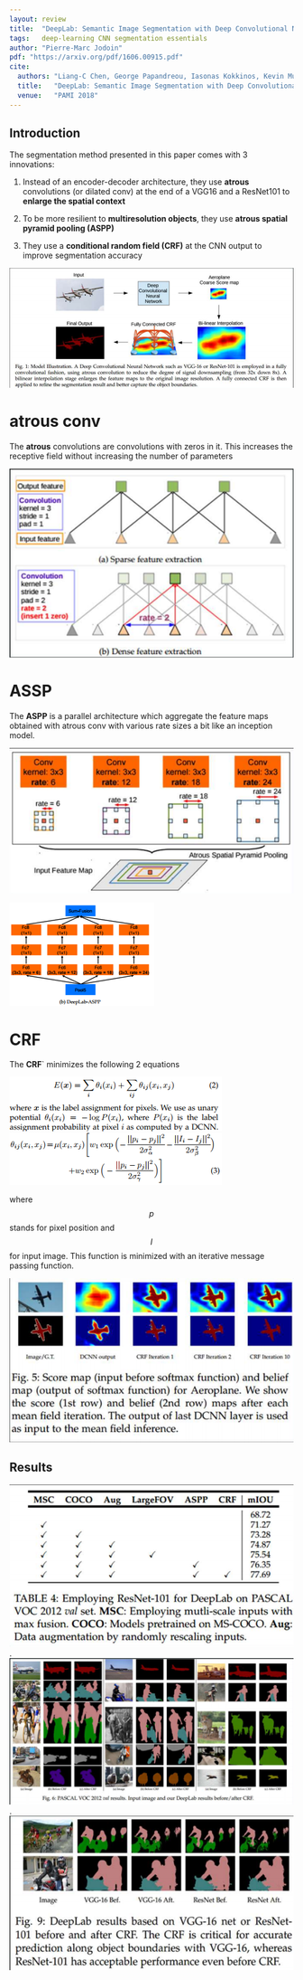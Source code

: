```yaml
---
layout: review
title:  "DeepLab: Semantic Image Segmentation with Deep Convolutional Nets, Atrous Convolution, and Fully Connected CRFs"
tags:   deep-learning CNN segmentation essentials
author: "Pierre-Marc Jodoin"
pdf: "https://arxiv.org/pdf/1606.00915.pdf"
cite:
  authors: "Liang-C Chen, George Papandreou, Iasonas Kokkinos, Kevin Murphy, and Alan L. Yuille"
  title:   "DeepLab: Semantic Image Segmentation with Deep Convolutional Nets, Atrous Convolution, and Fully Connected CRFs"
  venue:   "PAMI 2018"
---
```


## Introduction
The segmentation method presented in this paper comes with 3 innovations:

1. Instead of an encoder-decoder architecture, they use **atrous** convolutions (or dilated conv) at the end of a VGG16 and a ResNet101 to **enlarge the spatial context**

2. To be more resilient to **multiresolution objects**, they use **atrous spatial pyramid pooling (ASPP)**

3. They use a **conditional random field (CRF)** at the CNN output to improve segmentation accuracy


![](/deep-learning/images/deepLab/sc04.png)

# atrous conv

The **atrous** convolutions are convolutions with zeros in it.  This increases the receptive field without increasing the number of parameters

![](/deep-learning/images/deepLab/sc01.png)

# ASSP

The **ASPP** is a parallel architecture which aggregate the feature maps obtained with atrous conv with various rate sizes a bit like an inception model.

![](/deep-learning/images/deepLab/sc02.png)

![](/deep-learning/images/deepLab/sc08.png)

# CRF

The **CRF**` minimizes the following 2 equations

![](/deep-learning/images/deepLab/sc09.png)
![](/deep-learning/images/deepLab/sc10.png)

where $$p$$ stands for pixel position and $$I$$ for input image.  This function is minimized with an iterative message passing function.

![](/deep-learning/images/deepLab/sc03.png)

## Results

![](/deep-learning/images/deepLab/sc05.png)
.
![](/deep-learning/images/deepLab/sc06.png)
.
![](/deep-learning/images/deepLab/sc07.png)


